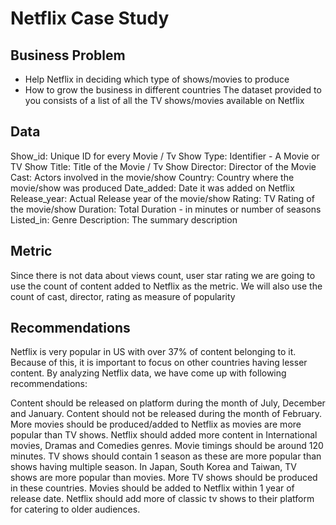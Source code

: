 # Netflix Case Study

## Business Problem

- Help Netflix in deciding which type of shows/movies to produce
- How to grow the business in different countries
The dataset provided to you consists of a list of all the TV shows/movies available on Netflix

## Data 

Show_id: Unique ID for every Movie / Tv Show
Type: Identifier - A Movie or TV Show
Title: Title of the Movie / Tv Show
Director: Director of the Movie
Cast: Actors involved in the movie/show
Country: Country where the movie/show was produced
Date_added: Date it was added on Netflix
Release_year: Actual Release year of the movie/show
Rating: TV Rating of the movie/show
Duration: Total Duration - in minutes or number of seasons
Listed_in: Genre
Description: The summary description

## Metric 

Since there is not data about views count, user star rating we are going to use the count of content added to Netflix as the metric.
We will also use the count of cast, director, rating as measure of popularity


## Recommendations 

Netflix is very popular in US with over 37% of content belonging to it. Because of this, it is important to focus on other countries having lesser content.
By analyzing Netflix data, we have come up with following recommendations:

Content should be released on platform during the month of July, December and January.
Content should not be released during the month of February.
More movies should be produced/added to Netflix as movies are more popular than TV shows.
Netflix should added more content in International movies, Dramas and Comedies genres.
Movie timings should be around 120 minutes.
TV shows should contain 1 season as these are more popular than shows having multiple season.
In Japan, South Korea and Taiwan, TV shows are more popular than movies. More TV shows should be produced in these countries.
Movies should be added to Netflix within 1 year of release date.
Netflix should add more of classic tv shows to their platform for catering to older audiences.

